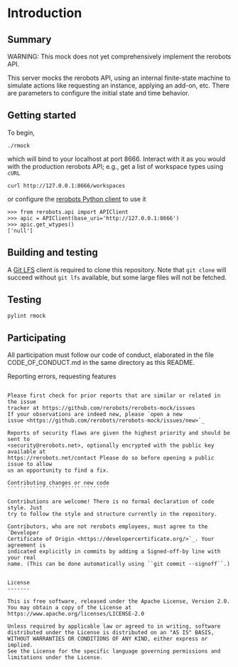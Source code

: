 Introduction
============

Summary
-------

WARNING: This mock does not yet comprehensively implement the rerobots API.

This server mocks the rerobots API, using an internal finite-state machine to
simulate actions like requesting an instance, applying an add-on, etc. There are
parameters to configure the initial state and time behavior.


Getting started
---------------

To begin,

    ./rmock

which will bind to your localhost at port 8666. Interact with it as you would
with the production rerobots API; e.g., get a list of workspace types using `cURL`

    curl http://127.0.0.1:8666/workspaces

or configure the [rerobots Python client](https://github.com/rerobots/py) to use it

    >>> from rerobots.api import APIClient
    >>> apic = APIClient(base_uri='http://127.0.0.1:8666')
    >>> apic.get_wtypes()
    ['null']


Building and testing
--------------------

A [Git LFS](https://git-lfs.github.com/) client is required to clone this
repository. Note that `git clone` will succeed without `git lfs` available, but
some large files will not be fetched.


Testing
-------

`pylint rmock`


Participating
-------------

All participation must follow our code of conduct, elaborated in the file
CODE_OF_CONDUCT.md in the same directory as this README.

Reporting errors, requesting features
`````````````````````````````````````

Please first check for prior reports that are similar or related in the issue
tracker at https://github.com/rerobots/rerobots-mock/issues
If your observations are indeed new, please `open a new
issue <https://github.com/rerobots/rerobots-mock/issues/new>`_

Reports of security flaws are given the highest priority and should be sent to
<security@rerobots.net>, optionally encrypted with the public key available at
https://rerobots.net/contact Please do so before opening a public issue to allow
us an opportunity to find a fix.

Contributing changes or new code
````````````````````````````````

Contributions are welcome! There is no formal declaration of code style. Just
try to follow the style and structure currently in the repository.

Contributors, who are not rerobots employees, must agree to the `Developer
Certificate of Origin <https://developercertificate.org/>`_. Your agreement is
indicated explicitly in commits by adding a Signed-off-by line with your real
name. (This can be done automatically using ``git commit --signoff``.)


License
-------

This is free software, released under the Apache License, Version 2.0.
You may obtain a copy of the License at https://www.apache.org/licenses/LICENSE-2.0

Unless required by applicable law or agreed to in writing, software
distributed under the License is distributed on an "AS IS" BASIS,
WITHOUT WARRANTIES OR CONDITIONS OF ANY KIND, either express or implied.
See the License for the specific language governing permissions and
limitations under the License.
